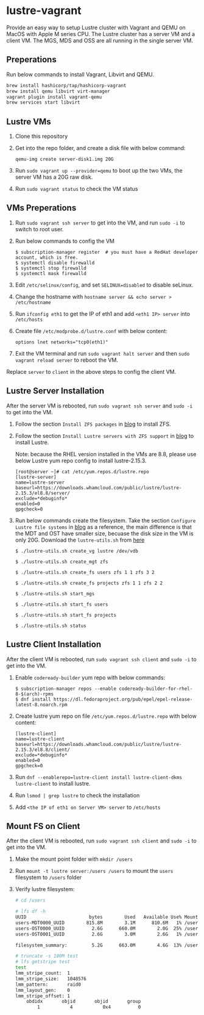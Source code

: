 # lustre-vagrant

Provide an easy way to setup Lustre cluster with Vagrant and QEMU on MacOS with Apple M series CPU. The Lustre cluster has a server VM and a client VM. The MGS, MDS and OSS are all running in the single server VM.

## Preperations

Run below commands to install Vagrant, Libvirt and QEMU.

```bash
brew install hashicorp/tap/hashicorp-vagrant
brew install qemu libvirt virt-manager
vagrant plugin install vagrant-qemu
brew services start libvirt
```

## Lustre VMs

1. Clone this repository
2. Get into the repo folder, and create a disk file with below command:

    ```
    qemu-img create server-disk1.img 20G
    ```

3. Run `sudo vagrant up --provider=qemu` to boot up the two VMs, the server VM has a 20G raw disk.
4. Run `sudo vagrant status` to check the VM status

## VMs Preperations

1. Run `sudo vagrant ssh server` to get into the VM, and run `sudo -i` to switch to root user.
2. Run below commands to config the VM

    ```
    $ subscription-manager register  # you must have a RedHat developer account, which is free.
    $ systemctl disable firewalld
    $ systemctl stop firewalld
    $ systemctl mask firewalld
    ```

3. Edit `/etc/selinux/config`, and set `SELINUX=disabled` to disable seLinux.

4. Change the hostname with `hostname server && echo server > /etc/hostname`

5. Run `ifconfig eth1` to get the IP of eth1 and add `<eth1 IP> server` into `/etc/hosts`

6. Create file `/etc/modprobe.d/lustre.conf` with below content:

    ```
    options lnet networks="tcp0(eth1)"
    ```

4. Exit the VM terminal and run `sudo vagrant halt server` and then `sudo vagrant reload server` to reboot the VM.

Replace `server` to `client` in the above steps to config the client VM.

## Lustre Server Installation

After the server VM is rebooted, run `sudo vagrant ssh server`  and `sudo -i` to get into the VM.

1. Follow the section `Install ZFS packages` in [blog](https://metebalci.com/blog/lustre-2.15.4-on-rhel-8.9-and-ubuntu-22.04/) to install ZFS.
2. Follow the section `Install Lustre servers with ZFS support` in [blog](https://metebalci.com/blog/lustre-2.15.4-on-rhel-8.9-and-ubuntu-22.04/) to install Lustre.

    Note: because the RHEL version installed in the VMs are 8.8, please use below Lustre yum repo config to install lustre-2.15.3.

    ```
    [root@server ~]# cat /etc/yum.repos.d/lustre.repo
    [lustre-server]
    name=lustre-server
    baseurl=https://downloads.whamcloud.com/public/lustre/lustre-2.15.3/el8.8/server/
    exclude=*debuginfo*
    enabled=0
    gpgcheck=0
    ```

3. Run below commands create the filesystem. Take the section `Configure Lustre file systems` in [blog](https://metebalci.com/blog/lustre-2.15.4-on-rhel-8.9-and-ubuntu-22.04/) as a reference, the main difference is that the MDT and OST have smaller size, becuase the disk size in the VM is only 20G. Download the `lustre-utils.sh` from [here](https://raw.githubusercontent.com/metebalci/lustre-utils.sh/refs/heads/main/lustre-utils.sh)

    ```
    $ ./lustre-utils.sh create_vg lustre /dev/vdb

    $ ./lustre-utils.sh create_mgt zfs

    $ ./lustre-utils.sh create_fs users zfs 1 1 zfs 3 2

    $ ./lustre-utils.sh create_fs projects zfs 1 1 zfs 2 2

    $ ./lustre-utils.sh start_mgs

    $ ./lustre-utils.sh start_fs users

    $ ./lustre-utils.sh start_fs projects

    $ ./lustre-utils.sh status
    ```

## Lustre Client Installation

After the client VM is rebooted, run `sudo vagrant ssh client`  and `sudo -i` to get into the VM.

1. Enable `codeready-builder` yum repo with below commands:

    ```
    $ subscription-manager repos --enable codeready-builder-for-rhel-8-$(arch)-rpms
    $ dnf install https://dl.fedoraproject.org/pub/epel/epel-release-latest-8.noarch.rpm
    ````

2. Create lustre yum repo on file `/etc/yum.repos.d/lustre.repo` with below content:

    ```
    [lustre-client]
    name=lustre-client
    baseurl=https://downloads.whamcloud.com/public/lustre/lustre-2.15.3/el8.8/client/
    exclude=*debuginfo*
    enabled=0
    gpgcheck=0
    ```

3. Run `dnf --enablerepo=lustre-client install lustre-client-dkms lustre-client` to install lustre.

4. Run `lsmod | grep lustre` to check the installation

5. Add `<the IP of eth1 on Server VM> server` to `/etc/hosts`

## Mount FS on Client

After the client VM is rebooted, run `sudo vagrant ssh client`  and `sudo -i` to get into the VM.

1. Make the mount point folder with `mkdir /users`
2. Run `mount -t lustre server:/users /users` to mount the `users` filesystem to `/users` folder
3. Verify lustre filesystem:

    ```bash
    # cd /users

    # lfs df -h
    UUID                       bytes        Used   Available Use% Mounted on
    users-MDT0000_UUID        815.8M        3.1M      810.6M   1% /users[MDT:0]
    users-OST0000_UUID          2.6G      660.0M        2.0G  25% /users[OST:0]
    users-OST0001_UUID          2.6G        3.0M        2.6G   1% /users[OST:1]

    filesystem_summary:         5.2G      663.0M        4.6G  13% /users

    # truncate -s 100M test
    # lfs getstripe test
    test
    lmm_stripe_count:  1
    lmm_stripe_size:   1048576
    lmm_pattern:       raid0
    lmm_layout_gen:    0
    lmm_stripe_offset: 1
        obdidx		 objid		 objid		 group
            1	        4	        0x4	         0
    ```